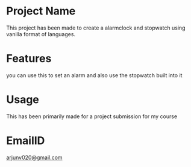 # Project Name

This project has been made to create a alarmclock and stopwatch using vanilla format of languages.

# Features

you can use this to set an alarm and also use the stopwatch built into it

# Usage

This has been primarily made for a project submission for my course

# EmailID

arjunv020@gmail.com